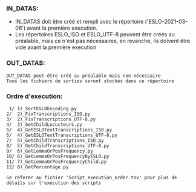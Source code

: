 ### IN_DATAS:
- IN_DATAS doit être créé et rempli avec le répertoire ('ESLO-2021-03-08') avant la première execution. 
- Les répertoires ESLO_ISO et ESLO_UTF-8 peuvent être créés au préalable, mais ce n'est pas nécessaires, en revanche, ils doivent être vide avant la première execution

### OUT_DATAS:
	OUT_DATAS peut-être créé au préalable mais non nécessaire
	Tous les fichiers de sorties seront stockés dans ce répertoire

### Ordre d'execution:
	 1/	1)_SortESLOEncoding.py
	2/	2)_FixTranscriptions_ISO.py
	3/	2)_FixTranscriptions_UTF-8.py
	4/	3)_GetChildLocucteurs.py
	5/	4)_GetESLOTextTranscriptions_ISO.py
	6/	4)_GetESLOTextTranscriptions_UTF-8.py
	7/	5)_GetChildTranscriptions_ISO.py
	8/	5)_GetChildTranscriptions_UTF-8.py
	9/	6)_GetLemmaOrPosFrequency.py
	10/	6)_GetLemmaOrPosFrequencyByESLO.py
	11/	7)_GetLemmaOrPosFrequencyChild.py
	12/	8)_GetPercentage.py

	Se réferer au fichier 'Script_execution_order.tsv' pour plus de détails sur l'execution des scripts
